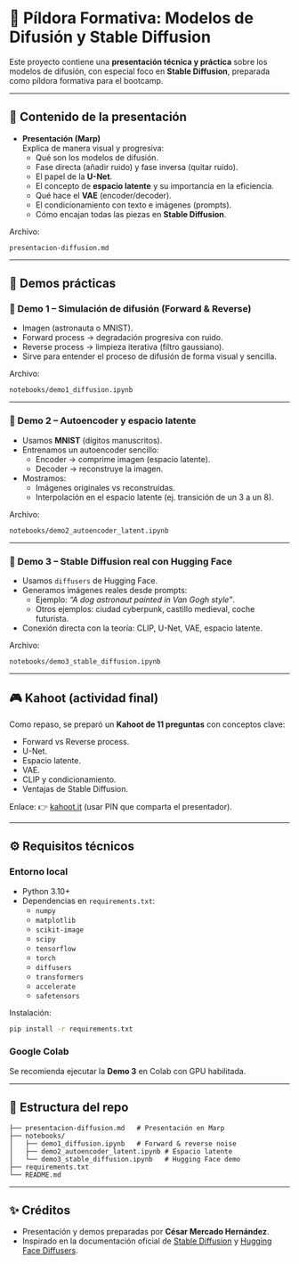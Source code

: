 # 📌 Píldora Formativa: Modelos de Difusión y Stable Diffusion

Este proyecto contiene una **presentación técnica y práctica** sobre los modelos de difusión, con especial foco en **Stable Diffusion**, preparada como píldora formativa para el bootcamp.

---

## 🎤 Contenido de la presentación

- **Presentación (Marp)**  
  Explica de manera visual y progresiva:
  - Qué son los modelos de difusión.
  - Fase directa (añadir ruido) y fase inversa (quitar ruido).
  - El papel de la **U-Net**.
  - El concepto de **espacio latente** y su importancia en la eficiencia.
  - Qué hace el **VAE** (encoder/decoder).
  - El condicionamiento con texto e imágenes (prompts).
  - Cómo encajan todas las piezas en **Stable Diffusion**.

Archivo:  
```
presentacion-diffusion.md
```

---

## 🧪 Demos prácticas

### 🔹 Demo 1 – Simulación de difusión (Forward & Reverse)
- Imagen (astronauta o MNIST).
- Forward process → degradación progresiva con ruido.
- Reverse process → limpieza iterativa (filtro gaussiano).
- Sirve para entender el proceso de difusión de forma visual y sencilla.

Archivo:  
```
notebooks/demo1_diffusion.ipynb
```

---

### 🔹 Demo 2 – Autoencoder y espacio latente
- Usamos **MNIST** (dígitos manuscritos).
- Entrenamos un autoencoder sencillo:
  - Encoder → comprime imagen (espacio latente).
  - Decoder → reconstruye la imagen.
- Mostramos:
  - Imágenes originales vs reconstruidas.
  - Interpolación en el espacio latente (ej. transición de un 3 a un 8).

Archivo:  
```
notebooks/demo2_autoencoder_latent.ipynb
```

---

### 🔹 Demo 3 – Stable Diffusion real con Hugging Face
- Usamos `diffusers` de Hugging Face.
- Generamos imágenes reales desde prompts:
  - Ejemplo: *“A dog astronaut painted in Van Gogh style”*.
  - Otros ejemplos: ciudad cyberpunk, castillo medieval, coche futurista.
- Conexión directa con la teoría: CLIP, U-Net, VAE, espacio latente.

Archivo:  
```
notebooks/demo3_stable_diffusion.ipynb
```

---

## 🎮 Kahoot (actividad final)
Como repaso, se preparó un **Kahoot de 11 preguntas** con conceptos clave:
- Forward vs Reverse process.
- U-Net.
- Espacio latente.
- VAE.
- CLIP y condicionamiento.
- Ventajas de Stable Diffusion.

Enlace: 👉 [kahoot.it](https://kahoot.it) (usar PIN que comparta el presentador).  

---

## ⚙️ Requisitos técnicos

### Entorno local
- Python 3.10+  
- Dependencias en `requirements.txt`:
  - `numpy`
  - `matplotlib`
  - `scikit-image`
  - `scipy`
  - `tensorflow`
  - `torch`
  - `diffusers`
  - `transformers`
  - `accelerate`
  - `safetensors`

Instalación:
```bash
pip install -r requirements.txt
```

### Google Colab
Se recomienda ejecutar la **Demo 3** en Colab con GPU habilitada.

---

## 📂 Estructura del repo
```
├── presentacion-diffusion.md   # Presentación en Marp
├── notebooks/
│   ├── demo1_diffusion.ipynb   # Forward & reverse noise
│   ├── demo2_autoencoder_latent.ipynb # Espacio latente
│   └── demo3_stable_diffusion.ipynb   # Hugging Face demo
├── requirements.txt
└── README.md
```

---

## ✨ Créditos
- Presentación y demos preparadas por **César Mercado Hernández**.  
- Inspirado en la documentación oficial de [Stable Diffusion](https://stability.ai/) y [Hugging Face Diffusers](https://huggingface.co/docs/diffusers/index).  
